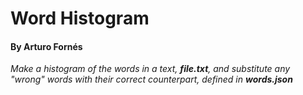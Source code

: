 # Word Histogram
#### By Arturo Fornés
*Make a histogram of the words in a text, **file.txt**,
and substitute any "wrong" words with their correct counterpart, defined in
**words.json***
